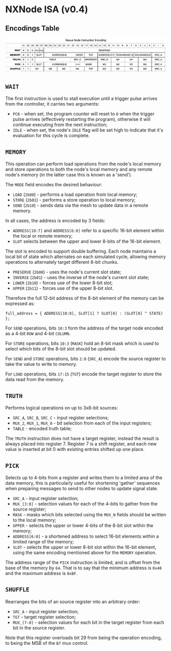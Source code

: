 # NXNode ISA (v0.4)

## Encodings Table

![Instruction Encodings](./images/nexus_instruction_encoding.png)

## `WAIT`

The first instruction is used to stall execution until a trigger pulse arrives
from the controller, it carries two arguments:

 * `PC0` - when set, the program counter will reset to `0` when the trigger pulse
   arrives (effectively restarting the program), otherwise it will continue
   executing from the next instruction;
 * `IDLE` - when set, the node's `IDLE` flag will be set high to indicate that
   it's evaluation for this cycle is complete.

## `MEMORY`

This operation can perform load operations from the node's local memory and store
operations to both the node's local memory and any remote node's memory (in the
latter case this is known as a 'send').

The `MODE` field encodes the desired behaviour:

 * `LOAD` (`2b00`) - performs a load operation from local memory;
 * `STORE` (`2b01`) - performs a store operation to local memory;
 * `SEND` (`2b10`) - sends data via the mesh to update data in a remote memory.

In all cases, the address is encoded by 3 fields:

 * `ADDRESS[10:7]` and `ADDRESS[6:0]` refer to a specific 16-bit element within
   the local or remote memory;
 * `SLOT` selects between the upper and lower 8-bits of the 16-bit element.

The slot is encoded to support double buffering. Each node maintains a local bit
of state which alternates on each simulated cycle, allowing memory operations to
alternately target different 8-bit chunks.

 * `PRESERVE` (`2b00`) - uses the node's current slot state;
 * `INVERSE` (`2b01`) - uses the inverse of the node's current slot state;
 * `LOWER` (`2b10`) - forces use of the lower 8-bit slot;
 * `UPPER` (`2b11`) - forces use of the upper 8-bit slot.

Therefore the full 12-bit address of the 8-bit element of the memory can be
expressed as:

```
full_address = { ADDRESS[10:0], SLOT[1] ? SLOT[0] : (SLOT[0] ^ STATE) };
```

For `SEND` operations, bits `10:3` form the address of the target node encoded
as a 4-bit `ROW` and 4-bit `COLUMN`.

For `STORE` operations, bits `10:3` (`MASK`) hold an 8-bit mask which is used to
select which bits of the 8-bit slot should be updated.

For `SEND` and `STORE` operations, bits `2:0` (`SRC_A`) encode the source register
to take the value to write to memory.

For `LOAD` operations, bits `17:15` (`TGT`) encode the target register to store
the data read from the memory.

## `TRUTH`

Performs logical operations on up to 3x8-bit sources:

 * `SRC_A`, `SRC_B`, `SRC_C` - input register selections;
 * `MUX_2`, `MUX_1`, `MUX_0` - bit selection from each of the input registers;
 * `TABLE` - encoded truth table;

The `TRUTH` instruction does not have a target register, instead the result is
always placed into register 7. Register 7 is a shift register, and each new
value is inserted at bit 0 with existing entries shifted up one place.

## `PICK`

Selects up to 4-bits from a register and writes them to a limited area of the
data memory, this is particularly useful for shortening 'gather' sequences when
preparing messages to send to other nodes to update signal state.

 * `SRC_A` - input register selection;
 * `MUX_[3:0]` - selection values for each of the 4-bits to gather from the
   source register;
 * `MASK` - masks which bits selected using the `MUX_N` fields should be written
   to the local memory;
 * `UPPER` - selects the upper or lower 4-bits of the 8-bit slot within the memory;
 * `ADDRESS[6:0]` - a shortened address to select 16-bit elements within a limited
   range of the memory;
 * `SLOT` - selects the upper or lower 8-bit slot within the 16-bit element,
   using the same encoding mentioned above for the `MEMORY` operation.

The address range of the `PICK` instruction is limited, and is offset from the
base of the memory by `64`. That is to say that the minimum address is `0x40`
and the maximum address is `0xBF`.

## `SHUFFLE`

Rearranges the bits of an source register into an arbitrary order:

 * `SRC_A` - input register selection;
 * `TGT` - target register selection;
 * `MUX_[7-0]` - selection values for each bit in the target register from each
   bit in the source register.

Note that this register overloads bit 29 from being the operation encoding, to
being the MSB of the `B7` mux control.
